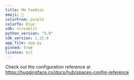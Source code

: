 ```yaml
---
title: Mm Foodies
emoji: 🐨
colorFrom: purple
colorTo: blue
sdk: streamlit
python_version: "3.9"
sdk_version: 1.22.0
app_file: app.py
pinned: true
license: mit
---
```


Check out the configuration reference at https://huggingface.co/docs/hub/spaces-config-reference
